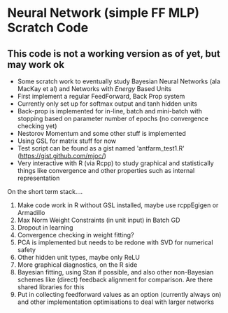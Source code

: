 # Neural Network (simple FF MLP) Scratch Code #
## This code is not a working version as of yet, but may work ok

* Some scratch work to eventually study Bayesian Neural Networks (ala MacKay et al) and Networks with *Energy* Based Units
* First implement a regular FeedForward, Back Prop system
* Currently only set up for softmax output and tanh hidden units
* Back-prop is implemented for in-line, batch and mini-batch with stopping based on parameter number of epochs (no convergence checking yet)
* Nestorov Momentum and some other stuff is implemented
* Using GSL for matrix stuff for now
* Test script can be found as a gist named 'antfarm_test1.R' (https://gist.github.com/mjoc/)
* Very interactive with R (via Rcpp) to study graphical and statistically things like convergence and other properties such as internal representation 

On the short term stack....

1. Make code work in R without GSL installed, maybe use rcppEgigen or Armadillo
2. Max Norm Weight Constraints (in unit input) in Batch GD
3. Dropout in learning
4. Convergence checking in weight fitting?
5. PCA is implemented but needs to be redone with SVD for numerical safety
6. Other hidden unit types, maybe only ReLU
7. More graphical diagnostics, on the R side
8. Bayesian fitting, using Stan if possible, and also other non-Bayesian schemes like (direct) feedback alignment for comparison. Are there shared libraries for this
9. Put in collecting feedforward values as an option (currently always on) and other implementation optimisations to deal with larger networks
